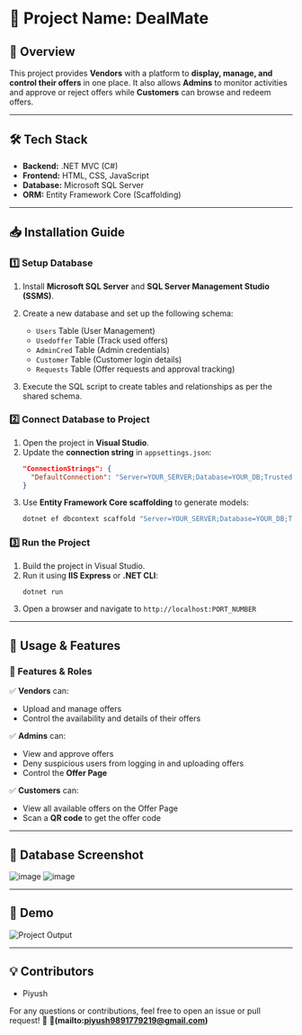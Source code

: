 # 📌 Project Name: DealMate

## 🚀 Overview
This project provides **Vendors** with a platform to **display, manage, and control their offers** in one place.
It also allows **Admins** to monitor activities and approve or reject offers while **Customers** can browse and redeem offers.

---

## 🛠 Tech Stack
- **Backend:** .NET MVC (C#)
- **Frontend:** HTML, CSS, JavaScript
- **Database:** Microsoft SQL Server
- **ORM:** Entity Framework Core (Scaffolding)

---

## 📥 Installation Guide

### 1️⃣ **Setup Database**
1. Install **Microsoft SQL Server** and **SQL Server Management Studio (SSMS)**.
2. Create a new database and set up the following schema:
   - `Users` Table (User Management)
   - `Usedoffer` Table (Track used offers)
   - `AdminCred` Table (Admin credentials)
   - `Customer` Table (Customer login details)
   - `Requests` Table (Offer requests and approval tracking)

3. Execute the SQL script to create tables and relationships as per the shared schema.

### 2️⃣ **Connect Database to Project**
1. Open the project in **Visual Studio**.
2. Update the **connection string** in `appsettings.json`:
   ```json
   "ConnectionStrings": {
     "DefaultConnection": "Server=YOUR_SERVER;Database=YOUR_DB;Trusted_Connection=True;"
   }
   ```
3. Use **Entity Framework Core scaffolding** to generate models:
   ```bash
   dotnet ef dbcontext scaffold "Server=YOUR_SERVER;Database=YOUR_DB;Trusted_Connection=True;" Microsoft.EntityFrameworkCore.SqlServer -o Models
   ```

### 3️⃣ **Run the Project**
1. Build the project in Visual Studio.
2. Run it using **IIS Express** or **.NET CLI**:
   ```bash
   dotnet run
   ```
3. Open a browser and navigate to `http://localhost:PORT_NUMBER`

---

## 📌 Usage & Features

### 🔹 Features & Roles
✅ **Vendors** can:
- Upload and manage offers
- Control the availability and details of their offers

✅ **Admins** can:
- View and approve offers
- Deny suspicious users from logging in and uploading offers
- Control the **Offer Page**

✅ **Customers** can:
- View all available offers on the Offer Page
- Scan a **QR code** to get the offer code

---

## 📸 Database Screenshot
![image](https://github.com/user-attachments/assets/37c04416-71eb-4fe4-be23-5b04d06e7933)
![image](https://github.com/user-attachments/assets/6eec40db-e8c1-4abf-93f0-ee2c16f74180)

---

## 👀 Demo
![Project Output](https://github.com/user-attachments/assets/1956e7ef-bb55-4e2d-8ad4-605f6f0d8cd2)

---



## 💡 Contributors
- Piyush

For any questions or contributions, feel free to open an issue or pull request! 🚀
**📧(mailto:piyush9891779219@gmail.com)**
